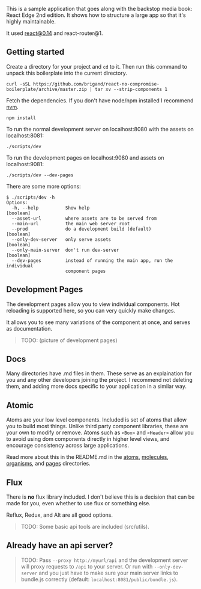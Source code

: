 This is a sample application that goes along with the backstop media book: React Edge 2nd edition. It shows how to structure a large app so that it's highly maintainable.

It used react@0.14 and react-router@1.

## Getting started

Create a directory for your project and `cd` to it. Then run this command to unpack this boilerplate into the current directory.

    curl -sSL https://github.com/brigand/react-no-compromise-boilerplate/archive/master.zip | tar xv --strip-components 1

Fetch the dependencies. If you don't have node/npm installed I recommend [nvm].

[nvm]: https://github.com/creationix/nvm

    npm install

To run the normal development server on localhost:8080 with the assets on localhost:8081:

    ./scripts/dev

To run the development pages on localhost:9080 and assets on localhost:9081:

    ./scripts/dev --dev-pages

There are some more options:

    $ ./scripts/dev -h
    Options:
      -h, --help          Show help                                        [boolean]
      --asset-url         where assets are to be served from
      --main-url          the main web server root
      --prod              do a development build (default)                 [boolean]
      --only-dev-server   only serve assets                                [boolean]
      --only-main-server  don't run dev-server                             [boolean]
      --dev-pages         instead of running the main app, run the individual
                          component pages

## Development Pages

The development pages allow you to view individual components. Hot reloading is supported here, so you can very quickly make changes.

It allows you to see many variations of the component at once, and serves as documentation.

> TODO: (picture of development pages)

## Docs

Many directories have .md files in them. These serve as an explaination for you and any other developers joining the project. I recommend not deleting them, and adding more docs specific to your application in a similar way.

## Atomic

Atoms are your low level components. Included is set of atoms that allow you to build most things. Unlike third party component libraries, these are your own to modify or remove. Atoms such as `<Box>` and `<Header>` allow you to avoid using dom components directly in higher level views, and encourage consistency across large applications.

Read more about this in the README.md in the [atoms], [molecules], [organisms], and [pages] directories.

[atoms]: src/atoms/README.md
[molecules]: src/molecules/README.md
[organisms]: src/organisms/README.md
[pages]: src/pages/README.md

## Flux

There is **no** flux library included. I don't believe this is a decision that can be made for you, even whether to use flux or something else.

Reflux, Redux, and Alt are all good options.

> TODO: Some basic api tools are included (src/utils).

## Already have an api server?

> TODO: Pass `--proxy http://myurl/api` and the development server will proxy requests to `/api` to your server. Or run with `--only-dev-server` and you just have to make sure your main server links to bundle.js correctly (default: `localhost:8081/public/bundle.js`).


